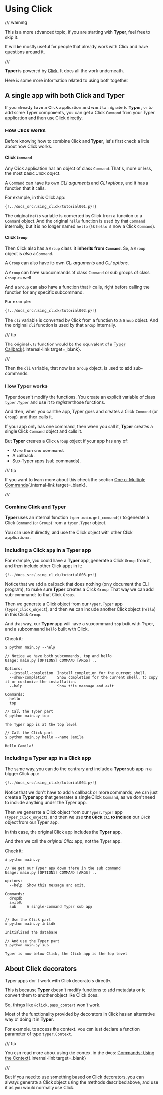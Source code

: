 # Using Click

/// warning

This is a more advanced topic, if you are starting with **Typer**, feel free to skip it.

It will be mostly useful for people that already work with Click and have questions around it.

///

**Typer** is powered by <a href="https://click.palletsprojects.com" class="external-link" target="_blank">Click</a>. It does all the work underneath.

Here is some more information related to using both together.

## A single app with both Click and **Typer**

If you already have a Click application and want to migrate to **Typer**, or to add some Typer components, you can get a Click `Command` from your Typer application and then use Click directly.

### How Click works

Before knowing how to combine Click and **Typer**, let's first check a little about how Click works.

#### Click `Command`

Any Click application has an object of class `Command`. That's, more or less, the most basic Click object.

A `Command` can have its own *CLI arguments* and *CLI options*, and it has a function that it calls.

For example, in this Click app:

```Python hl_lines="7  14"
{!../docs_src/using_click/tutorial001.py!}
```

The original `hello` variable is converted by Click from a function to a `Command` object. And the original `hello` function is used by that `Command` internally, but it is no longer named `hello` (as `hello` is now a Click `Command`).

#### Click `Group`

Then Click also has a `Group` class, it **inherits from `Command`**. So, a `Group` object is *also* a `Command`.

A `Group` can also have its own *CLI arguments* and *CLI options*.

A `Group` can have subcommands of class `Command` or sub groups of class `Group` as well.

And a `Group` can also have a function that it calls, right before calling the function for any specific subcommand.

For example:

```Python hl_lines="5  19 20"
{!../docs_src/using_click/tutorial002.py!}
```

The `cli` variable is converted by Click from a function to a `Group` object. And the original `cli` function is used by that `Group` internally.

/// tip

The original `cli` function would be the equivalent of a [Typer Callback](./commands/callback.md){.internal-link target=_blank}.

///

Then the `cli` variable, that now is a `Group` object, is used to add sub-commands.

### How **Typer** works

Typer doesn't modify the functions. You create an explicit variable of class `typer.Typer` and use it to *register* those functions.

And then, when you call the app, Typer goes and creates a Click `Command` (or `Group`), and then calls it.

If your app only has one command, then when you call it, **Typer** creates a single Click `Command` object and calls it.

But **Typer** creates a Click `Group` object if your app has any of:

* More than one command.
* A callback.
* Sub-Typer apps (sub commands).

/// tip

If you want to learn more about this check the section [One or Multiple Commands](./commands/one-or-multiple.md){.internal-link target=_blank}.

///

### Combine Click and **Typer**

**Typer** uses an internal function `typer.main.get_command()` to generate a Click `Command` (or `Group`) from a `typer.Typer` object.

You can use it directly, and use the Click object with other Click applications.

### Including a Click app in a **Typer** app

For example, you could have a **Typer** app, generate a Click `Group` from it, and then include other Click apps in it:

```Python hl_lines="15 16  29  31  34"
{!../docs_src/using_click/tutorial003.py!}
```

Notice that we add a callback that does nothing (only document the CLI program), to make sure **Typer** creates a Click `Group`. That way we can add sub-commands to that Click `Group`.

Then we generate a Click object from our `typer.Typer` app (`typer_click_object`), and then we can include another Click object (`hello`) in this Click `Group`.

And that way, our **Typer** app will have a subcommand `top` built with Typer, and a subcommand `hello` built with Click.

Check it:

<div class="termy">

```console
$ python main.py --help

// Notice we have both subcommands, top and hello
Usage: main.py [OPTIONS] COMMAND [ARGS]...

Options:
  --install-completion  Install completion for the current shell.
  --show-completion     Show completion for the current shell, to copy it or customize the installation.
  --help                Show this message and exit.

Commands:
  hello
  top

// Call the Typer part
$ python main.py top

The Typer app is at the top level

// Call the Click part
$ python main.py hello --name Camila

Hello Camila!
```

</div>

### Including a **Typer** app in a Click app

The same way, you can do the contrary and include a **Typer** sub app in a bigger Click app:

```Python hl_lines="31  33  36"
{!../docs_src/using_click/tutorial004.py!}
```

Notice that we don't have to add a callback or more commands, we can just create a **Typer** app that generates a single Click `Command`, as we don't need to include anything under the Typer app.

Then we generate a Click object from our `typer.Typer` app (`typer_click_object`), and then we use **the Click `cli` to include** our Click object from our Typer app.

In this case, the original Click app includes the **Typer** app.

And then we call the *original Click* app, not the Typer app.

Check it:

<div class="termy">

```console
$ python main.py

// We get our Typer app down there in the sub command
Usage: main.py [OPTIONS] COMMAND [ARGS]...

Options:
  --help  Show this message and exit.

Commands:
  dropdb
  initdb
  sub     A single-command Typer sub app


// Use the Click part
$ python main.py initdb

Initialized the database

// And use the Typer part
$ python main.py sub

Typer is now below Click, the Click app is the top level
```

</div>

## About Click decorators

Typer apps don't work with Click decorators directly.

This is because **Typer** doesn't modify functions to add metadata or to convert them to another object like Click does.

So, things like `@click.pass_context` won't work.

Most of the functionality provided by decorators in Click has an alternative way of doing it in **Typer**.

For example, to access the context, you can just declare a function parameter of type `typer.Context`.

/// tip

You can read more about using the context in the docs: [Commands: Using the Context](commands/context.md){.internal-link target=_blank}

///

But if you need to use something based on Click decorators, you can always generate a Click object using the methods described above, and use it as you would normally use Click.
